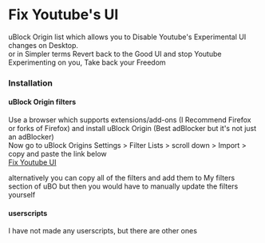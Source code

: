 # Fix Youtube's UI

uBlock Origin list which allows you to Disable Youtube's Experimental UI changes on Desktop.\
or in Simpler terms Revert back to the Good UI and stop Youtube Experimenting on you, Take back your Freedom

### Installation

#### uBlock Origin filters

Use a browser which supports extensions/add-ons (I Recommend Firefox or forks of Firefox) and install uBlock Origin (Best adBlocker but it's not just an adBlocker)\
Now go to uBlock Origins Settings > Filter Lists > scroll down > Import > copy and paste the link below\
[Fix Youtube UI](https://raw.githubusercontent.com/sepehrkiller/FixYoutubeUI/main/FixYoutubeUI.txt)

alternatively you can copy all of the filters and add them to My filters section of uBO but then you would have to manually update the filters yourself


#### userscripts

I have not made any userscripts, but there are other ones
